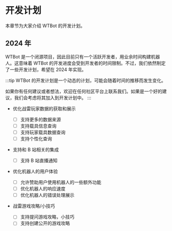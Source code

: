 # 开发计划

本章节为大家介绍 WTBot 的开发计划。

## 2024 年

WTBot 是一个闭源项目，因此目前只有一个活跃开发者，用业余时间构建机器人。这意味着 WTBot 的开发进度会受到开发者的时间限制。不过，我们依然制定了一些开发计划，希望在 2024 年实现。

:::tip
WTBot 的开发计划是一个动态的计划，可能会随着时间的推移而发生变化。

如果你有任何建议或者想法，欢迎在任何社区平台上联系我们。如果是一个好的建议，我们会考虑将其加入到开发计划中。
:::

- 优化战雷玩家数据的获取和展示

  - [ ] 支持更多的数据来源
  - [ ] 支持载具信息查询
  - [ ] 支持玩家载具数据查询
  - [ ] 支持个性化查询

- 支持和 B 站相关的集成

  - [ ] 支持 B 站直播通知

- 优化机器人的用户体验

  - [ ] 允许赞助用户使用机器人的一些额外功能
  - [ ] 优化机器人的响应速度
  - [ ] 优化机器人的错误处理展示

- 战雷游戏攻略/小技巧

  - [ ] 支持提问游戏攻略，小技巧
  - [ ] 支持创建公开的游戏攻略

